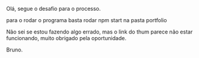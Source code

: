 Olá, segue o desafio para o processo.

para o rodar o programa basta rodar npm start na pasta portfolio

Não sei se estou fazendo algo errado, mas o link do thum parece não estar funcionando, muito obrigado pela oportunidade.

Bruno.
